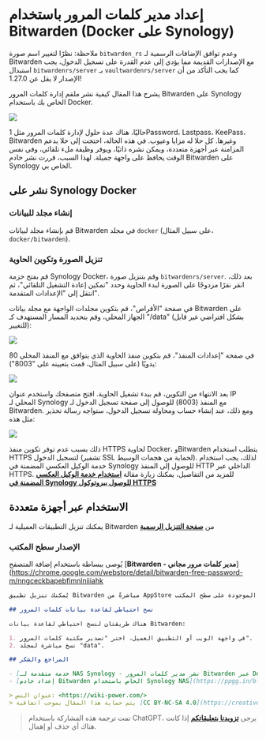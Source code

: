 # إعداد مدير كلمات المرور باستخدام Bitwarden (Docker على Synology)

ملاحظة: نظرًا لتغيير اسم صورة `bitwarden_rs` وعدم توافق الإضافات الرسمية لـ Bitwarden مع الإصدارات القديمة مما يؤدي إلى عدم القدرة على تسجيل الدخول، يجب استبدال `bitwardenrs/server` بـ `vaultwardenrs/server` كما يجب التأكد من أن الإصدار لا يقل عن 1.27.0!

يشرح هذا المقال كيفية نشر ملقم إدارة كلمات المرور Bitwarden على Synology الخاص بك باستخدام Docker.

![](https://media.wiki-power.com/img/20210503221838.png)

حاليًا، هناك عدة حلول لإدارة كلمات المرور مثل 1Password، Lastpass، KeePass، Bitwarden وغيرها. كل حلا له مزايا وعيوب. في هذه الحالة، احتجت إلى حلا يدعم المزامنة عبر أجهزة متعددة، ويمكن نشره ذاتيًا، ويوفر وظيفة ملء تلقائي، وفي نفس الوقت يحافظ على واجهة جميلة. لهذا السبب، قررت نشر خادم Bitwarden على Synology الخاص بي.

## نشر على Synology Docker

### إنشاء مجلد للبيانات

قم بإنشاء مجلد لبيانات Bitwarden في مجلد `docker` (على سبيل المثال، `docker/bitwarden`).

### تنزيل الصورة وتكوين الحاوية

قم بفتح حزمة Synology Docker، وقم بتنزيل صورة `bitwardenrs/server`. بعد ذلك، انقر نقرًا مزدوجًا على الصورة لبدء الحاوية وحدد "تمكين إعادة التشغيل التلقائي"، ثم انتقل إلى "الإعدادات المتقدمة".

في صفحة "الأقراص"، قم بتكوين مجلدات الواجهة مع مجلد بيانات Bitwarden على الجهاز المحلي، وقم بتحديد المسار المستهدف كـ "/data" (بشكل افتراضي غير قابل للتغيير):

![](https://media.wiki-power.com/img/20210503211711.png)

في صفحة "إعدادات المنفذ"، قم بتكوين منفذ الحاوية الذي يتوافق مع المنفذ المحلي 80 يدويًا (على سبيل المثال، قمت بتعيينه على "8003"):

![](https://media.wiki-power.com/img/20210503211759.png)

بعد الانتهاء من التكوين، قم ببدء تشغيل الحاوية. افتح متصفحك واستخدم عنوان IP المحلي لـ Synology مع المنفذ (8003) للوصول إلى صفحة تسجيل الدخول لـ Bitwarden. ومع ذلك، عند إنشاء حساب ومحاولة تسجيل الدخول، ستواجه رسالة تحذير مثل هذه:

![](https://media.wiki-power.com/img/20210503212146.png)

ذلك بسبب عدم توفر تكوين منفذ HTTPS لحاوية Docker، وBitwarden يتطلب استخدام HTTPS لتسجيل الدخول (تشفير SSL لحماية من هجمات الوسيط). لذلك، يجب استخدام خدمة الوكيل العكسي المضمنة في Synology للوصول إلى المنفذ HTTP الداخلي عبر HTTPS. للمزيد من التفاصيل، يمكنك زيارة مقالة [**استخدام خدمة الوكيل العكسي المضمنة في Synology للوصول ببروتوكول HTTPS**](https://wiki-power.com/%E7%94%A8%E7%BE%A4%E6%99%96%E8%87%AA%E5%B8%A6%E5%8F%8D%E5%90%91%E4%BB%A3%E7%90%86%E5%AE%9E%E7%8E%B0HTTPS%E8%AE%BF%E9%97%AE)

## الاستخدام عبر أجهزة متعددة

يمكنك تنزيل التطبيقات العميلية لـ Bitwarden من [**صفحة التنزيل الرسمية**](https://bitwarden.com/download/)

### الإصدار سطح المكتب

يُوصى ببساطة باستخدام إضافة المتصفح [**Bitwarden - مدير كلمات مرور مجاني**](https://chrome.google.com/webstore/detail/bitwarden-free-password-m/nngceckbapebfimnlniiiahk

```markdown
يُمكنك تنزيل تطبيق Bitwarden مباشرةً من AppStore أو متاجر التطبيقات الأخرى. ستحتاج أيضًا إلى تكوين بيئة الاستضافة الذاتية الخاصة بك عند صفحة تسجيل الدخول، والخطوات مماثلة لتلك الموجودة على سطح المكتب.

## نسخ احتياطي لقاعدة بيانات كلمات المرور

هناك طريقتان لنسخ احتياطي لقاعدة بيانات Bitwarden:

1. في واجهة الويب أو التطبيق العميل، اختر "تصدير مكتبة كلمات المرور".
2. نسخ مباشرة لمجلد "data".

## المراجع والشكر

- [خدمة متقدمة لـ NAS Synology - نشر مدير كلمات المرور Bitwarden عبر Docker على جميع الأنظمة](https://www.ioiox.com/archives/70.html)
- [إعداد خادم Bitwarden الخاص باستخدام Synology NAS](https://ppgg.in/blog/10271.html#comment-8463)

> عنوان النص: <https://wiki-power.com/>
> يتم حماية هذا المقال بموجب اتفاقية [CC BY-NC-SA 4.0](https://creativecommons.org/licenses/by/4.0/deed.zh)، يُرجى ذكر المصدر عند إعادة النشر.
```

> تمت ترجمة هذه المشاركة باستخدام ChatGPT، يرجى [**تزويدنا بتعليقاتكم**](https://github.com/linyuxuanlin/Wiki_MkDocs/issues/new) إذا كانت هناك أي حذف أو إهمال.
